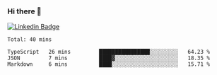 ### Hi there 👋

[![Linkedin Badge](https://img.shields.io/badge/-Adroaldo%20Pagliari-6633cc?style=flat-square&logo=Linkedin&logoColor=white&link=https://www.linkedin.com/in/adroaldo-pagliari-5856363b/)](https://www.linkedin.com/in/adroaldo-pagliari-5856363b/)

<!--
**adroaldopagliari/adroaldopagliari** is a ✨ _special_ ✨ repository because its `README.md` (this file) appears on your GitHub profile.

Here are some ideas to get you started:

- 🔭 I’m currently working on ...
- 🌱 I’m currently learning ...
- 👯 I’m looking to collaborate on ...
- 🤔 I’m looking for help with ...
- 💬 Ask me about ...
- 📫 How to reach me: ...
- 😄 Pronouns: ...
- ⚡ Fun fact: ...
-->

<!--START_SECTION:waka-->
```text
Total: 40 mins

TypeScript   26 mins         ████████████████░░░░░░░░░   64.23 % 
JSON         7 mins          ████▓░░░░░░░░░░░░░░░░░░░░   18.35 % 
Markdown     6 mins          ████░░░░░░░░░░░░░░░░░░░░░   15.71 % 
```
<!--END_SECTION:waka-->

